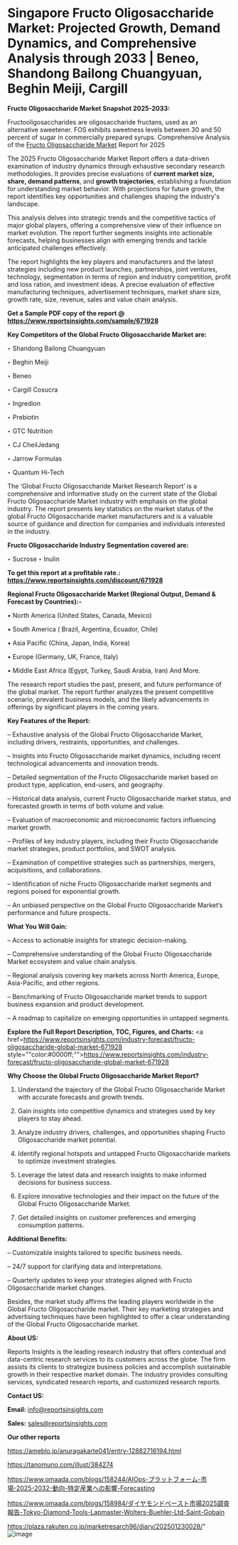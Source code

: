 # Singapore Fructo Oligosaccharide Market: Projected Growth, Demand Dynamics, and Comprehensive Analysis through 2033 | Beneo, Shandong Bailong Chuangyuan, Beghin Meiji, Cargill

<strong>Fructo Oligosaccharide Market Snapshot 2025-2033:</strong>

Fructooligosaccharides are oligosaccharide fructans, used as an alternative sweetener. FOS exhibits sweetness levels between 30 and 50 percent of sugar in commercially prepared syrups. Comprehensive Analysis of the <a href=https://www.reportsinsights.com/sample/671928>Fructo Oligosaccharide Market</a> Report for 2025

The 2025 Fructo Oligosaccharide Market Report offers a data-driven examination of industry dynamics through exhaustive secondary research methodologies. It provides precise evaluations of <strong>current market size, share, demand patterns</strong>, and <strong>growth trajectories</strong>, establishing a foundation for understanding market behavior. With projections for future growth, the report identifies key opportunities and challenges shaping the industry's landscape.

This analysis delves into strategic trends and the competitive tactics of major global players, offering a comprehensive view of their influence on market evolution. The report further segments insights into actionable forecasts, helping businesses align with emerging trends and tackle anticipated challenges effectively.

The report highlights the key players and manufacturers and the latest strategies including new product launches, partnerships, joint ventures, technology, segmentation in terms of region and industry competition, profit and loss ration, and investment ideas. A precise evaluation of effective manufacturing techniques, advertisement techniques, market share size, growth rate, size, revenue, sales and value chain analysis.

<strong>Get a Sample PDF copy of the report @ <a href=https://www.reportsinsights.com/sample/671928 style=color:#0000ff;>https://www.reportsinsights.com/sample/671928</a></strong>

<strong>Key Competitors of the Global Fructo Oligosaccharide Market are:</strong>

‣ Shandong Bailong Chuangyuan

‣ Beghin Meiji

‣ Beneo

‣ Cargill Cosucra

‣ Ingredion

‣ Prebiotin

‣ GTC Nutrition

‣ CJ CheilJedang

‣ Jarrow Formulas

‣ Quantum Hi-Tech

The ‘Global Fructo Oligosaccharide Market Research Report’ is a comprehensive and informative study on the current state of the Global Fructo Oligosaccharide Market industry with emphasis on the global industry. The report presents key statistics on the market status of the global Fructo Oligosaccharide market manufacturers and is a valuable source of guidance and direction for companies and individuals interested in the industry.

<strong>Fructo Oligosaccharide Industry Segmentation covered are:</strong>

‣ Sucrose
‣ Inulin

<strong>To get this report at a profitable rate.: <a href=https://www.reportsinsights.com/discount/671928 style=color:#0000ff;>https://www.reportsinsights.com/discount/671928</a></strong>

<strong>Regional Fructo Oligosaccharide Market (Regional Output, Demand &amp; Forecast by Countries):-</strong>

• North America (United States, Canada, Mexico)

• South America ( Brazil, Argentina, Ecuador, Chile)

• Asia Pacific (China, Japan, India, Korea)

• Europe (Germany, UK, France, Italy)

• Middle East Africa (Egypt, Turkey, Saudi Arabia, Iran) And More.

The research report studies the past, present, and future performance of the global market. The report further analyzes the present competitive scenario, prevalent business models, and the likely advancements in offerings by significant players in the coming years.

<strong>Key Features of the Report:</strong>

– Exhaustive analysis of the Global Fructo Oligosaccharide Market, including drivers, restraints, opportunities, and challenges.

– Insights into Fructo Oligosaccharide market dynamics, including recent technological advancements and innovation trends.

– Detailed segmentation of the Fructo Oligosaccharide market based on product type, application, end-users, and geography.

– Historical data analysis, current Fructo Oligosaccharide market status, and forecasted growth in terms of both volume and value.

– Evaluation of macroeconomic and microeconomic factors influencing market growth.

– Profiles of key industry players, including their Fructo Oligosaccharide market strategies, product portfolios, and SWOT analysis.

– Examination of competitive strategies such as partnerships, mergers, acquisitions, and collaborations.

– Identification of niche Fructo Oligosaccharide market segments and regions poised for exponential growth.

– An unbiased perspective on the Global Fructo Oligosaccharide Market’s performance and future prospects.

<strong>What You Will Gain:</strong>

– Access to actionable insights for strategic decision-making.

– Comprehensive understanding of the Global Fructo Oligosaccharide Market ecosystem and value chain analysis.

– Regional analysis covering key markets across North America, Europe, Asia-Pacific, and other regions.

– Benchmarking of Fructo Oligosaccharide market trends to support business expansion and product development.

– A roadmap to capitalize on emerging opportunities in untapped segments.

<strong>Explore the Full Report Description, TOC, Figures, and Charts:</strong>
<a href=https://www.reportsinsights.com/industry-forecast/fructo-oligosaccharide-global-market-671928 style=""color:#0000ff;"">https://www.reportsinsights.com/industry-forecast/fructo-oligosaccharide-global-market-671928</a>

<strong>Why Choose the Global Fructo Oligosaccharide Market Report?</strong>

1. Understand the trajectory of the Global Fructo Oligosaccharide Market with accurate forecasts and growth trends.

2. Gain insights into competitive dynamics and strategies used by key players to stay ahead.

3. Analyze industry drivers, challenges, and opportunities shaping Fructo Oligosaccharide market potential.

4. Identify regional hotspots and untapped Fructo Oligosaccharide markets to optimize investment strategies.

5. Leverage the latest data and research insights to make informed decisions for business success.

6. Explore innovative technologies and their impact on the future of the Global Fructo Oligosaccharide Market.

7. Get detailed insights on customer preferences and emerging consumption patterns.

<strong>Additional Benefits:</strong>

– Customizable insights tailored to specific business needs.

– 24/7 support for clarifying data and interpretations.

– Quarterly updates to keep your strategies aligned with Fructo Oligosaccharide market changes.

Besides, the market study affirms the leading players worldwide in the Global Fructo Oligosaccharide market. Their key marketing strategies and advertising techniques have been highlighted to offer a clear understanding of the Global Fructo Oligosaccharide market.

<strong><strong>About US</strong>:</strong>

Reports Insights is the leading research industry that offers contextual and data-centric research services to its customers across the globe. The firm assists its clients to strategize business policies and accomplish sustainable growth in their respective market domain. The industry provides consulting services, syndicated research reports, and customized research reports.

<strong>Contact US:</strong>

<p class=><b>Email:</b> <a href=mailto:info@reportsinsights.com>info@reportsinsights.com</a></p>
<p class=><b>Sales:</b> <a href=mailto:sales@reportsinsights.com>sales@reportsinsights.com</a></p>

<strong>Our other reports</strong>

<a href=https://ameblo.jp/anuragakarte041/entry-12882716194.html>https://ameblo.jp/anuragakarte041/entry-12882716194.html</a>

<a href=https://tanomuno.com/illust/384274>https://tanomuno.com/illust/384274</a>

<a href=https://www.omaada.com/blogs/158244/AIOps-プラットフォーム-市場-2025-2032-動向-特定産業への影響-Forecasting>https://www.omaada.com/blogs/158244/AIOps-プラットフォーム-市場-2025-2032-動向-特定産業への影響-Forecasting</a>

<a href=https://www.omaada.com/blogs/158984/ダイヤモンドペースト市場2025調査報告-Tokyo-Diamond-Tools-Lapmaster-Wolters-Buehler-Ltd-Saint-Gobain>https://www.omaada.com/blogs/158984/ダイヤモンドペースト市場2025調査報告-Tokyo-Diamond-Tools-Lapmaster-Wolters-Buehler-Ltd-Saint-Gobain</a>

<a href=https://plaza.rakuten.co.jp/marketresarch96/diary/202501230028/>https://plaza.rakuten.co.jp/marketresarch96/diary/202501230028/</a>"
![image](https://github.com/user-attachments/assets/4908aeaa-9512-4cb1-b3df-49062b36c581)
